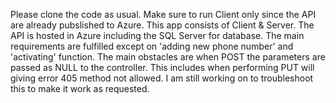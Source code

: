 Please clone the code as usual. Make sure to run Client only since the API are already pubslished to Azure.
This app consists of Client & Server. The API is hosted in Azure including the SQL Server for database.
The main requirements are fulfilled except on 'adding new phone number' and 'activating' function.
The main obstacles are when POST the parameters are passed as NULL to the controller. This includes when performing PUT will giving error 405 method not allowed.
I am still working on to troubleshoot this to make it work as requested.
